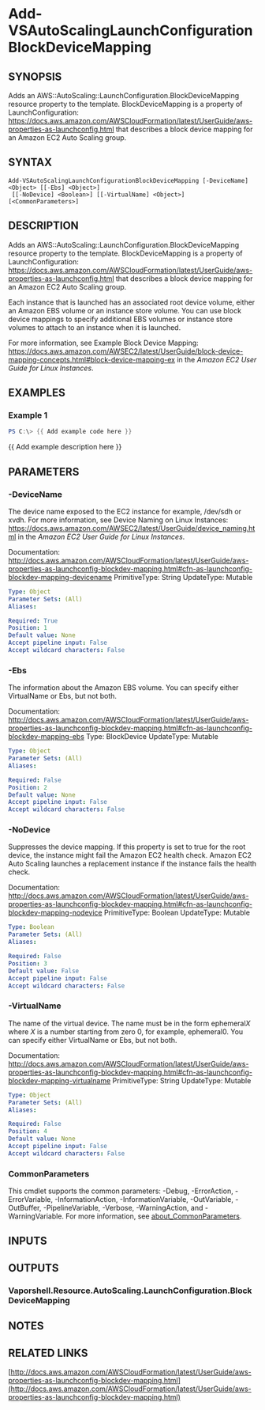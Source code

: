 # Add-VSAutoScalingLaunchConfigurationBlockDeviceMapping

## SYNOPSIS
Adds an AWS::AutoScaling::LaunchConfiguration.BlockDeviceMapping resource property to the template.
BlockDeviceMapping is a property of LaunchConfiguration: https://docs.aws.amazon.com/AWSCloudFormation/latest/UserGuide/aws-properties-as-launchconfig.html that describes a block device mapping for an Amazon EC2 Auto Scaling group.

## SYNTAX

```
Add-VSAutoScalingLaunchConfigurationBlockDeviceMapping [-DeviceName] <Object> [[-Ebs] <Object>]
 [[-NoDevice] <Boolean>] [[-VirtualName] <Object>] [<CommonParameters>]
```

## DESCRIPTION
Adds an AWS::AutoScaling::LaunchConfiguration.BlockDeviceMapping resource property to the template.
BlockDeviceMapping is a property of LaunchConfiguration: https://docs.aws.amazon.com/AWSCloudFormation/latest/UserGuide/aws-properties-as-launchconfig.html that describes a block device mapping for an Amazon EC2 Auto Scaling group.

Each instance that is launched has an associated root device volume, either an Amazon EBS volume or an instance store volume.
You can use block device mappings to specify additional EBS volumes or instance store volumes to attach to an instance when it is launched.

For more information, see Example Block Device Mapping: https://docs.aws.amazon.com/AWSEC2/latest/UserGuide/block-device-mapping-concepts.html#block-device-mapping-ex in the *Amazon EC2 User Guide for Linux Instances*.

## EXAMPLES

### Example 1
```powershell
PS C:\> {{ Add example code here }}
```

{{ Add example description here }}

## PARAMETERS

### -DeviceName
The device name exposed to the EC2 instance for example, /dev/sdh or xvdh.
For more information, see Device Naming on Linux Instances: https://docs.aws.amazon.com/AWSEC2/latest/UserGuide/device_naming.html in the *Amazon EC2 User Guide for Linux Instances*.

Documentation: http://docs.aws.amazon.com/AWSCloudFormation/latest/UserGuide/aws-properties-as-launchconfig-blockdev-mapping.html#cfn-as-launchconfig-blockdev-mapping-devicename
PrimitiveType: String
UpdateType: Mutable

```yaml
Type: Object
Parameter Sets: (All)
Aliases:

Required: True
Position: 1
Default value: None
Accept pipeline input: False
Accept wildcard characters: False
```

### -Ebs
The information about the Amazon EBS volume.
You can specify either VirtualName or Ebs, but not both.

Documentation: http://docs.aws.amazon.com/AWSCloudFormation/latest/UserGuide/aws-properties-as-launchconfig-blockdev-mapping.html#cfn-as-launchconfig-blockdev-mapping-ebs
Type: BlockDevice
UpdateType: Mutable

```yaml
Type: Object
Parameter Sets: (All)
Aliases:

Required: False
Position: 2
Default value: None
Accept pipeline input: False
Accept wildcard characters: False
```

### -NoDevice
Suppresses the device mapping.
If this property is set to true for the root device, the instance might fail the Amazon EC2 health check.
Amazon EC2 Auto Scaling launches a replacement instance if the instance fails the health check.

Documentation: http://docs.aws.amazon.com/AWSCloudFormation/latest/UserGuide/aws-properties-as-launchconfig-blockdev-mapping.html#cfn-as-launchconfig-blockdev-mapping-nodevice
PrimitiveType: Boolean
UpdateType: Mutable

```yaml
Type: Boolean
Parameter Sets: (All)
Aliases:

Required: False
Position: 3
Default value: False
Accept pipeline input: False
Accept wildcard characters: False
```

### -VirtualName
The name of the virtual device.
The name must be in the form ephemeral*X* where *X* is a number starting from zero 0, for example, ephemeral0.
You can specify either VirtualName or Ebs, but not both.

Documentation: http://docs.aws.amazon.com/AWSCloudFormation/latest/UserGuide/aws-properties-as-launchconfig-blockdev-mapping.html#cfn-as-launchconfig-blockdev-mapping-virtualname
PrimitiveType: String
UpdateType: Mutable

```yaml
Type: Object
Parameter Sets: (All)
Aliases:

Required: False
Position: 4
Default value: None
Accept pipeline input: False
Accept wildcard characters: False
```

### CommonParameters
This cmdlet supports the common parameters: -Debug, -ErrorAction, -ErrorVariable, -InformationAction, -InformationVariable, -OutVariable, -OutBuffer, -PipelineVariable, -Verbose, -WarningAction, and -WarningVariable. For more information, see [about_CommonParameters](http://go.microsoft.com/fwlink/?LinkID=113216).

## INPUTS

## OUTPUTS

### Vaporshell.Resource.AutoScaling.LaunchConfiguration.BlockDeviceMapping
## NOTES

## RELATED LINKS

[http://docs.aws.amazon.com/AWSCloudFormation/latest/UserGuide/aws-properties-as-launchconfig-blockdev-mapping.html](http://docs.aws.amazon.com/AWSCloudFormation/latest/UserGuide/aws-properties-as-launchconfig-blockdev-mapping.html)

